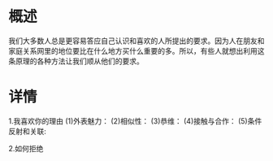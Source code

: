 # 概述
我们大多数人总是更容易答应自己认识和喜欢的人所提出的要求。因为人在朋友和家庭关系网里的地位要比在什么地方买什么重要的多。所以，有些人就想出利用这条原理的各种方法让我们顺从他们的要求。
# 详情
1.我喜欢你的理由
(1)外表魅力：
(2)相似性：
(3)恭维：
(4)接触与合作：
(5)条件反射和关联:

2.如何拒绝
